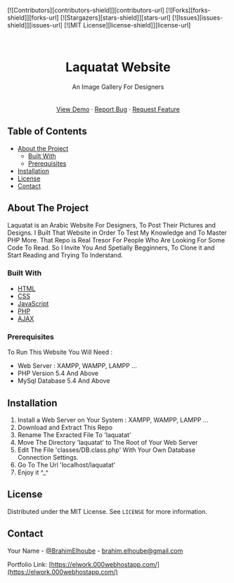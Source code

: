 [![Contributors][contributors-shield]][contributors-url]
[![Forks][forks-shield]][forks-url]
[![Stargazers][stars-shield]][stars-url]
[![Issues][issues-shield]][issues-url]
[![MIT License][license-shield]][license-url]



<!-- PROJECT LOGO -->
<br />
<p align="center">

  <h1 align="center">Laquatat Website</h1>

  <p align="center">
    An Image Gallery For Designers
    <br />
    <br />
    <br />
    <a href="https://laquatat.000webhostapp.com/">View Demo</a>
    ·
    <a href="https://github.com/">Report Bug</a>
    ·
    <a href="https://github.com/">Request Feature</a>
  </p>
</p>



<!-- TABLE OF CONTENTS -->
## Table of Contents

* [About the Project](#about-the-project)
  * [Built With](#built-with)
  * [Prerequisites](#prerequisites)
* [Installation](#installation)
* [License](#license)
* [Contact](#contact)



<!-- ABOUT THE PROJECT -->
## About The Project

Laquatat is an Arabic Website For Designers, To Post Their Pictures and Designs. I Built That Website in Order To Test My Knowledge and To Master PHP More. That Repo is Real Tresor For People Who Are Looking For Some Code To Read. So I Invite You And Spetially Begginners, To Clone it and Start Reading and Trying To Inderstand.

### Built With

* [HTML]()
* [CSS]()
* [JavaScript]()
* [PHP]()
* [AJAX]()




### Prerequisites

To Run This Website You Will Need :

* Web Server : XAMPP, WAMPP, LAMPP ...
* PHP Version 5.4 And Above
* MySql Database 5.4 And Above

## Installation

1. Install a Web Server on Your System : XAMPP, WAMPP, LAMPP ...
2. Download and Extract This Repo
3. Rename The Exracted File To 'laquatat'
4. Move The Directory 'laquatat' to The Root of Your Web Server
5. Edit The File 'classes/DB.class.php' With Your Own Database Connection Settings.
6. Go To The Url 'localhost/laquatat'
7. Enjoy it ^_^


<!-- LICENSE -->
## License

Distributed under the MIT License. See `LICENSE` for more information.



<!-- CONTACT -->
## Contact

Your Name - [@BrahimElhoube](https://twitter.com/BrahimElhoube) - brahim.elhoube@gmail.com

Portfolio Link: [https://elwork.000webhostapp.com/](https://elwork.000webhostapp.com/)